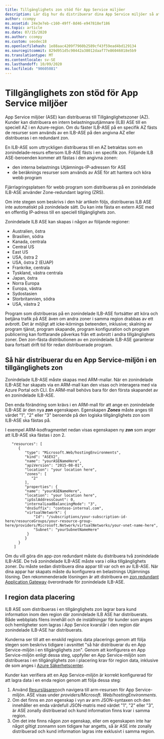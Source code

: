 ```yaml
---
title: Tillgänglighets zon stöd för App Service miljöer
description: Lär dig hur du distribuerar dina App Service miljöer så att dina appar är zoner-redundanta.
author: ccompy
ms.assetid: 24e3e7eb-c160-49ff-8d46-e947818ef186
ms.topic: article
ms.date: 07/15/2020
ms.author: ccompy
ms.custom: seodec18
ms.openlocfilehash: 1e88aac4209f7960b2589cf43f59ead4bd129134
ms.sourcegitcommit: 829d951d5c90442a38012daaf77e86046018e5b9
ms.translationtype: MT
ms.contentlocale: sv-SE
ms.lasthandoff: 10/09/2020
ms.locfileid: "90605081"
---
```

# <a name="availability-zone-support-for-app-service-environments"></a>Tillgänglighets zon stöd för App Service miljöer

App Service miljöer (ASE) kan distribueras till Tillgänglighetszoner (AZ).  Kunder kan distribuera en intern belastningsutjämnare (ILB) ASE till en speciell AZ i en Azure-region. Om du fäster ILB-ASE på en specifik AZ fästs de resurser som används av en ILB-ASE på den angivna AZ eller distribueras i en redundant zon.  

En ILB-ASE som uttryckligen distribueras till en AZ betraktas som en zonindelade-resurs eftersom ILB-ASE fästs i en specifik zon. Följande ILB ASE-beroenden kommer att fästas i den angivna zonen:

- den interna belastnings Utjämnings-IP-adressen för ASE
- de beräknings resurser som används av ASE för att hantera och köra webb program

Fjärrlagringsplatsen för webb program som distribueras på en zonindelade ILB-ASE använder Zone-redundant lagring (ZRS).

Om inte stegen som beskrivs i den här artikeln följs, distribueras ILB ASE inte automatiskt på zonindelade sätt. Du kan inte fästa en extern ASE med en offentlig IP-adress till en speciell tillgänglighets zon. 

Zonindelade ILB ASE kan skapas i någon av följande regioner:

- Australien, östra
- Brasilien, södra
- Kanada, centrala
- Central US
- East US
- USA, östra 2
- USA, östra 2 (EUAP)
- Frankrike, centrala 
- Tyskland, västra centrala
- Japan, östra
- Norra Europa
- Europa, västra
- Sydostasien
- Storbritannien, södra
- USA, västra 2

Program som distribueras på en zonindelade ILB-ASE fortsätter att köra och betjäna trafik på ASE även om andra zoner i samma region drabbas av ett avbrott.  Det är möjligt att icke-körnings beteenden, inklusive; skalning av program tjänst, program skapande, program konfiguration och program publicering kan fortfarande påverkas från ett avbrott i andra tillgänglighets zoner. Den zon-fästa distributionen av en zonindelade ILB-ASE garanterar bara fortsatt drift tid för redan distribuerade program.

## <a name="how-to-deploy-an-app-service-environment-in-an-availability-zone"></a>Så här distribuerar du en App Service-miljön i en tillgänglighets zon ##

Zonindelade ILB-ASE måste skapas med ARM-mallar. När en zonindelade ILB-ASE har skapats via en ARM-mall kan den visas och interagera med via Azure Portal och CLI.  En ARM-mall behövs bara för den första skapandet av en zonindelade ILB-ASE.

Den enda förändring som krävs i en ARM-mall för att ange en zonindelade ILB-ASE är den nya ***zon*** egenskapen. Egenskapen ***Zones*** måste anges till värdet "1", "2" eller "3" beroende på den logiska tillgänglighets zon som ILB-ASE ska fästas på.

I exempel ARM-kodfragmentet nedan visas egenskapen ny ***zon*** som anger att ILB-ASE ska fästas i zon 2.

```
   "resources": [
      {
         "type": "Microsoft.Web/hostingEnvironments",
         "kind": "ASEV2",
         "name": "yourASENameHere",
         "apiVersion": "2015-08-01",
         "location": "your location here",
         "zones": [
            "2"
         ],
         "properties": {
         "name": "yourASENameHere",
         "location": "your location here",
         "ipSslAddressCount": 0,
         "internalLoadBalancingMode": "3",
         "dnsSuffix": "contoso-internal.com",
         "virtualNetwork": {
             "Id": "/subscriptions/your-subscription-id-here/resourceGroups/your-resource-group-here/providers/Microsoft.Network/virtualNetworks/your-vnet-name-here",
             "Subnet": "yourSubnetNameHere"
          }
         }
      }
    ]
```

Om du vill göra din app-zon redundant måste du distribuera två zonindelade ILB-ASE. De två zonindelade ILB-ASE måste vara i olika tillgänglighets zoner. Du måste sedan distribuera dina appar till var och en av ILB-ASE. När dina appar har skapats måste du konfigurera en belastnings Utjämnings lösning. Den rekommenderade lösningen är att distribuera en [zon redundant Application Gateway](../../application-gateway/application-gateway-autoscaling-zone-redundant.md) överordnade för zonindelade ILB-ASE. 

## <a name="in-region-data-residency"></a>I region data placering ##

ILB ASE som distribueras i en tillgänglighets zon lagrar bara kund information inom den region där zonindelade ILB ASE har distribuerats. Både webbplats filens innehåll och de inställningar för kunder som anges och hemligheter som lagras i App Service kvarstår i den region där zonindelade ILB-ASE har distribuerats.

Kunderna ser till att en enskild regions data placerings genom att följa stegen som beskrivs tidigare i avsnittet "så här distribuerar du en App Service-miljön i en tillgänglighets zon". Genom att konfigurera en App Service-miljön enligt dessa steg, uppfyller en App Service-miljön som distribueras i en tillgänglighets zon i placering krav för region data, inklusive de som anges i [Azure Säkerhetscenter](https://azuredatacentermap.azurewebsites.net/).

Kunder kan verifiera att en App Service-miljön är korrekt konfigurerad för att lagra data i en enda region genom att följa dessa steg: 

1. Använd [Resursläsaren](https://resources.azure.com)och navigera till arm-resursen för App Service-miljön.  ASE visas under *providers/Microsoft. Web/hostingEnvironments*.
2. Om det finns en *zon* egenskap i vyn av arm JSON-syntaxen och den innehåller en enda värdefull JSON-matris med värdet "1", "2" eller "3", är ASE zonally distribuerad och kund information finns kvar i samma region.
2. Om det inte finns någon *zon* egenskap, eller om egenskapen inte har något giltigt zonnamn som tidigare har angetts, så är ASE inte zonally distribuerad och kund information lagras inte exklusivt i samma region.

